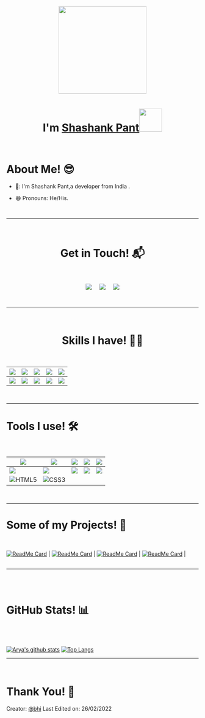 <p align="center">
  <img src="https://miro.medium.com/max/2048/1*OohqW5DGh9CQS4hLY5FXzA.png" height="230"/>
  <h1 align="center">I'm <a href="https://github.com/dev-elixir">Shashank Pant<a><img src="./images/wave.gif" width="60px"/></h1>
</p>
<br>
<h1>About Me! 😎</h1>

- 🏫: I'm Shashank Pant,a developer from India .




- 😄  Pronouns: He/His.


<br>
<hr>
<br>
<h1 align="center">Get in Touch! 📬</h1>
<br>
<p align="center">
<a href="https://www.linkedin.com/in/shashankpant12/" target="blank"><img align="center" src="https://img.shields.io/badge/Shashank Pant-0077B5?style=for-the-badge&logo=linkedin&logoColor=white" /></a> &nbsp;&nbsp;&nbsp;  <a href="shashankp@iitbhilai.ac.in" target="blank"><img align="center" src="https://img.shields.io/badge/shashankp@iitbhilai.ac.in-D14836?style=for-the-badge&logo=gmail&logoColor=white" /></a>    &nbsp;&nbsp;&nbsp;       <a href="https://www.github.com/shashankpantiitbhilai" target="blank"><img align="center" src="https://img.shields.io/badge/Shashank-100000?style=for-the-badge&logo=github&logoColor=white"/></a>
</p>
  
<br>
<hr>
<br>
<h1 align="center">Skills I have! 🤸‍♂</h1>
<Br>
  
| ![](https://img.shields.io/badge/Java-brightgreen?style=for-the-badge) | ![](https://img.shields.io/badge/C-Sharp-brightgreen?style=for-the-badge) | ![](https://img.shields.io/badge/Python-brightgreen?style=for-the-badge) | ![](https://img.shields.io/badge/Web%20Scraping-red?style=for-the-badge) | ![](https://img.shields.io/badge/PostgreSQL-red?style=for-the-badge)     |
| ---------------------------------------------------------------------- | ------------------------------------------------------------------------- | ------------------------------------------------------------------------ | ------------------------------------------------------------------------ | ------------------------------------------------------------------------ |
| ![](https://img.shields.io/badge/JavaScript-blue?style=for-the-badge)  | ![](https://img.shields.io/badge/.NET-blue?style=for-the-badge)           | ![](https://img.shields.io/badge/ReactJS-blue?style=for-the-badge)       | ![](https://img.shields.io/badge/Unix-Bash-blue?style=for-the-badge)     | ![](https://img.shields.io/badge/And%20More!-yellow?style=for-the-badge) |
  
  
<Br>
<hr>
<h1>Tools I use! 🛠️</h1>
<Br>
 
| ![](https://img.shields.io/badge/Python-FFD43B?style=for-the-badge&logo=python&logoColor=darkgreen)    | ![](https://img.shields.io/badge/VSCode-FF6F00?style=for-the-badge&logo=visual-studio-code&logoColor=blue) | ![](https://img.shields.io/badge/Scrapy-F7931E?style=for-the-badge&logo=python&logoColor=white) | ![](https://img.shields.io/badge/Atom-D00000?style=for-the-badge&logo=atom&logoColor=white)    | ![](https://img.shields.io/badge/Postman-F37626.svg?&style=for-the-badge&logo=postman&logoColor=white) |
| ------------------------------------------------------------------------------------------------------ | ---------------------------------------------------------------------------------------------------------- | ----------------------------------------------------------------------------------------------- | ---------------------------------------------------------------------------------------------- | ------------------------------------------------------------------------------------------------------ |
| ![](https://img.shields.io/badge/conda-342B029.svg?&style=for-the-badge&logo=anaconda&logoColor=white) | ![](https://img.shields.io/badge/NodeJS-2C2D72?style=for-the-badge&logo=nodedotjs&logoColor=white)         | ![](https://img.shields.io/badge/NPM-777BB4?style=for-the-badge&logo=NPM&logoColor=white)       | ![](https://img.shields.io/badge/Bash-239120?style=for-the-badge&logo=gnubash&logoColor=white) | ![](https://img.shields.io/badge/And%20More!-yellow?style=for-the-badge)  
![HTML5](https://img.shields.io/badge/html5-%23E34F26.svg?style=for-the-badge&logo=html5&logoColor=white)|![CSS3](https://img.shields.io/badge/css3-%231572B6.svg?style=for-the-badge&logo=css3&logoColor=white)
  

<Br>
<hr>
<h1>Some of my Projects! 🎨</h1>
<Br>
  
[![ReadMe Card](https://github-readme-stats.vercel.app/api/pin/?username=dev-elixir&repo=elixir-redmi2)](https://github.com/dev-elixir/elixir-redmi2)
|
[![ReadMe Card](https://github-readme-stats.vercel.app/api/pin/?username=dev-elixir&repo=google-service)](https://github.com/dev-elixir/google-service)
|
[![ReadMe Card](https://github-readme-stats.vercel.app/api/pin/?username=dev-elixir&repo=dev-elixir.github.io)](https://dev-elixir.github.io)
|
[![ReadMe Card](https://github-readme-stats.vercel.app/api/pin/?username=dev-elixir&repo=TicTac-game)](https://github.com/dev-elixir/TicTac-game)
|
<Br>
<Br>
<hr>
<br>
<br>
<h1>GitHub Stats! 📊</h1>
<br>
<Br>
  
[![Arya's github stats](https://github-readme-stats.vercel.app/api?username=dev-elixir&show_icons=true&theme=merko)](https://github.com/dev-elixir/) 
[![Top Langs](https://github-readme-stats.vercel.app/api/top-langs/?username=dev-elixir&layout=compact&theme=merko)](https://github.com/dev-elixir)
<br>
<hr>
<br>
<h1>Thank You! 🤵 </h1>
  
Creator: [@bhi](https://github.com/dev-elixir)
Last Edited on: 26/02/2022
